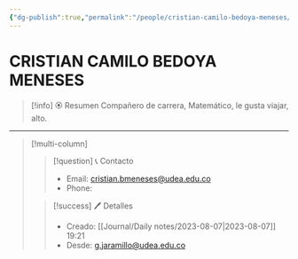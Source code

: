 ```yaml
---
{"dg-publish":true,"permalink":"/people/cristian-camilo-bedoya-meneses/","title":"CRISTIAN CAMILO BEDOYA MENESES","tags":["Person"],"noteIcon":"","created":"2023-08-07T19:20:48.601-05:00","updated":"2023-08-07T19:35:06.349-05:00"}
---
```



# CRISTIAN CAMILO BEDOYA MENESES

> [!info] 🏵️ Resumen
> Compañero de carrera, Matemático, le gusta viajar, alto.

---- 
> [!multi-column]
> 
> > [!question] 📞 Contacto
> > - Email: cristian.bmeneses@udea.edu.co 
> > - Phone:  
> 
> > [!success] 🖊️ Detalles
> > - Creado: [[Journal/Daily notes/2023-08-07\|2023-08-07]] 19:21
> > - Desde: g.jaramillo@udea.edu.co  
